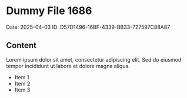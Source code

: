 # Dummy File 1686

Date: 2025-04-03
ID: D57D1496-16BF-4339-BB33-727597C88A87

## Content

Lorem ipsum dolor sit amet, consectetur adipiscing elit.
Sed do eiusmod tempor incididunt ut labore et dolore magna aliqua.

* Item 1
* Item 2
* Item 3

